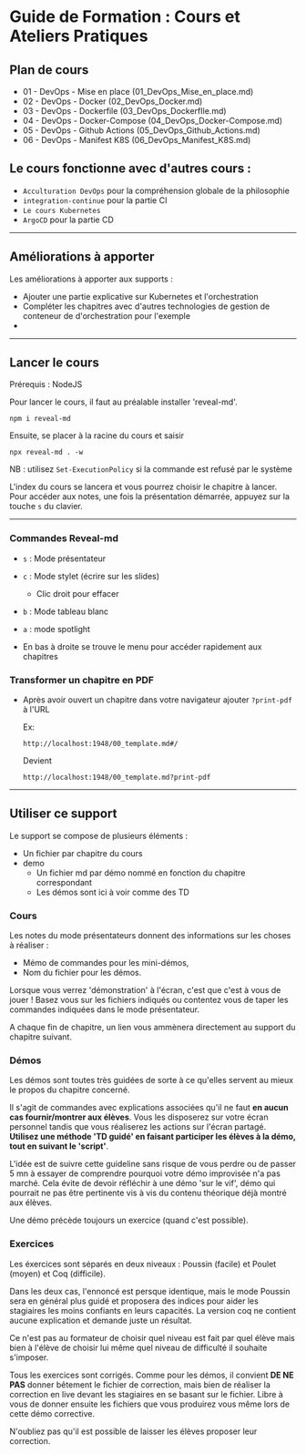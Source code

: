 # Guide de Formation : Cours et Ateliers Pratiques

## Plan de cours

- 01 - DevOps - Mise en place (01_DevOps_Mise_en_place.md)
- 02 - DevOps - Docker (02_DevOps_Docker.md)
- 03 - DevOps - Dockerfile (03_DevOps_DockerfIle.md)
- 04 - DevOps - Docker-Compose (04_DevOps_Docker-Compose.md)
- 05 - DevOps - Github Actions (05_DevOps_Github_Actions.md)
- 06 - DevOps - Manifest K8S (06_DevOps_Manifest_K8S.md)

## Le cours fonctionne avec d'autres cours :

- `Acculturation DevOps` pour la compréhension globale de la philosophie
- `integration-continue` pour la partie CI
- `Le cours Kubernetes`
- `ArgoCD` pour la partie CD

---

## Améliorations à apporter

Les améliorations à apporter aux supports :

- Ajouter une partie explicative sur Kubernetes et l'orchestration
- Compléter les chapitres avec d'autres technologies de gestion de conteneur de d'orchestration pour l'exemple
- 

---

## Lancer le cours

Prérequis : NodeJS

Pour lancer le cours, il faut au préalable installer 'reveal-md'.

```shell
npm i reveal-md
```

Ensuite, se placer à la racine du cours et saisir

```shell
npx reveal-md . -w 
```

NB : utilisez `Set-ExecutionPolicy` si la commande est refusé par le système

L'index du cours se lancera et vous pourrez choisir le chapitre à lancer.
Pour accéder aux notes, une fois la présentation démarrée, appuyez sur la touche `s` du clavier.

---

### Commandes Reveal-md

- `s` : Mode présentateur
- `c` : Mode stylet (écrire sur les slides)
  - Clic droit pour effacer
- `b` : Mode tableau blanc
- `a` : mode spotlight

- En bas à droite se trouve le menu pour accéder rapidement aux chapitres

### Transformer un chapitre en PDF

- Après avoir ouvert un chapitre dans votre navigateur ajouter `?print-pdf` à l'URL

  Ex:
  
    `http://localhost:1948/00_template.md#/`

  Devient
  
    `http://localhost:1948/00_template.md?print-pdf`
  
---

## Utiliser ce support

Le support se compose de plusieurs éléments :

- Un fichier par chapitre du cours
- demo
  - Un fichier md par démo nommé en fonction du chapitre correspondant
  - Les démos sont ici à voir comme des TD

### Cours

Les notes du mode présentateurs donnent des informations sur les choses à réaliser :

- Mémo de commandes pour les mini-démos,
- Nom du fichier pour les démos.

Lorsque vous verrez 'démonstration' à l'écran, c'est que c'est à vous de jouer ! Basez vous sur les fichiers indiqués ou contentez vous de taper les commandes indiquées dans le mode présentateur.

A chaque fin de chapitre, un lien vous ammènera directement au support du chapitre suivant.

### Démos

Les démos sont toutes très guidées de sorte à ce qu'elles servent au mieux le propos du chapitre concerné.

Il s'agit de commandes avec explications associées qu'il ne faut **en aucun cas fournir/montrer aux élèves**. Vous les disposerez sur votre écran personnel tandis que vous réaliserez les actions sur l'écran partagé. **Utilisez une méthode 'TD guidé' en faisant participer les élèves à la démo, tout en suivant le 'script'**.

L'idée est de suivre cette guideline sans risque de vous perdre ou de passer 5 mn à essayer de comprendre pourquoi votre démo improvisée n'a pas marché.
Cela évite de devoir réfléchir à une démo 'sur le vif', démo qui pourrait ne pas être pertinente vis à vis du contenu théorique déjà montré aux élèves.

Une démo précède toujours un exercice (quand c'est possible).

### Exercices

Les éxercices sont séparés en deux niveaux : Poussin (facile) et Poulet (moyen) et Coq (difficile).

Dans les deux cas, l'ennoncé est persque identique, mais le mode Poussin sera en général plus guidé et proposera des indices pour aider les stagiaires les moins confiants en leurs capacités.
La version coq ne contient aucune explication et demande juste un résultat.

Ce n'est pas au formateur de choisir quel niveau est fait par quel élève mais bien à l'élève de choisir lui même quel niveau de difficulté il souhaite s'imposer.

Tous les exercices sont corrigés. Comme pour les démos, il convient **DE NE PAS** donner bêtement le fichier de correction, mais bien de réaliser la correction en live devant les stagiaires en se basant sur le fichier.
Libre à vous de donner ensuite les fichiers que vous produirez vous même lors de cette démo corrective.

N'oubliez pas qu'il est possible de laisser les élèves proposer leur correction.

